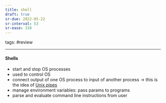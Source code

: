 ```yaml
---
title: shell
draft: true
sr-due: 2022-05-22
sr-interval: 53
sr-ease: 310
---
```


tags: #review

---
#### Shells
- start and stop OS processes
- used to control OS
- connect output of one OS process to input of another process -> this is the idea of [Unix pipes](None)
- manage environment variables: pass params to programs
- parse and evaluate command line instructions from user